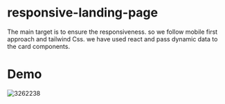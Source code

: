 # responsive-landing-page
The main target is to ensure the responsiveness. so we follow mobile first approach and tailwind Css. we have used react and pass dynamic data to the card components.
# Demo
![3262238](https://user-images.githubusercontent.com/74701997/186760406-5f5f6a3a-7cb8-4688-a169-4ccfa75b54d1.jpg)
